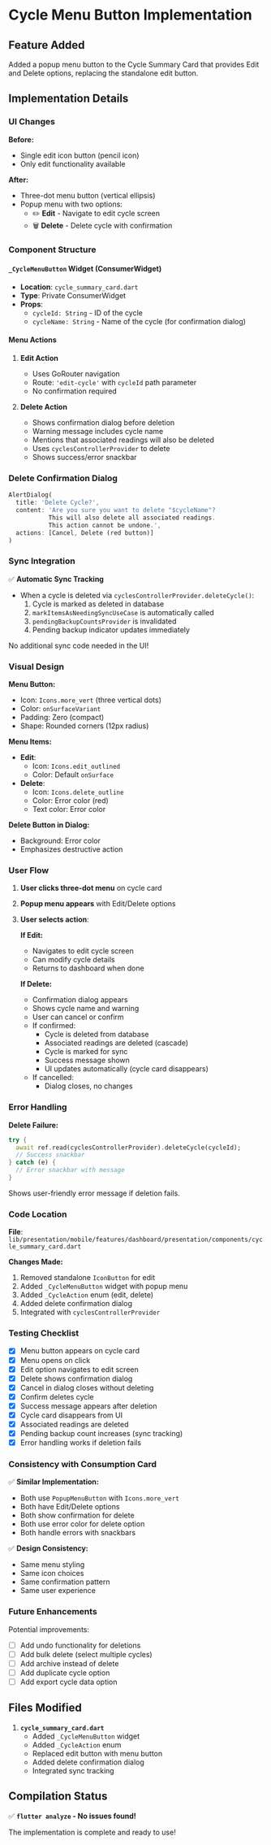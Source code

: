 # Cycle Menu Button Implementation

## Feature Added

Added a popup menu button to the Cycle Summary Card that provides Edit and Delete options, replacing the standalone edit button.

## Implementation Details

### UI Changes

**Before:**

- Single edit icon button (pencil icon)
- Only edit functionality available

**After:**

- Three-dot menu button (vertical ellipsis)
- Popup menu with two options:
  - ✏️ **Edit** - Navigate to edit cycle screen
  - 🗑️ **Delete** - Delete cycle with confirmation

### Component Structure

#### `_CycleMenuButton` Widget (ConsumerWidget)

- **Location**: `cycle_summary_card.dart`
- **Type**: Private ConsumerWidget
- **Props**:
  - `cycleId: String` - ID of the cycle
  - `cycleName: String` - Name of the cycle (for confirmation dialog)

#### Menu Actions

1. **Edit Action**

   - Uses GoRouter navigation
   - Route: `'edit-cycle'` with `cycleId` path parameter
   - No confirmation required

2. **Delete Action**
   - Shows confirmation dialog before deletion
   - Warning message includes cycle name
   - Mentions that associated readings will also be deleted
   - Uses `cyclesControllerProvider` to delete
   - Shows success/error snackbar

### Delete Confirmation Dialog

```dart
AlertDialog(
  title: 'Delete Cycle?',
  content: 'Are you sure you want to delete "$cycleName"?
           This will also delete all associated readings.
           This action cannot be undone.',
  actions: [Cancel, Delete (red button)]
)
```

### Sync Integration

✅ **Automatic Sync Tracking**

- When a cycle is deleted via `cyclesControllerProvider.deleteCycle()`:
  1. Cycle is marked as deleted in database
  2. `markItemsAsNeedingSyncUseCase` is automatically called
  3. `pendingBackupCountsProvider` is invalidated
  4. Pending backup indicator updates immediately

No additional sync code needed in the UI!

### Visual Design

**Menu Button:**

- Icon: `Icons.more_vert` (three vertical dots)
- Color: `onSurfaceVariant`
- Padding: Zero (compact)
- Shape: Rounded corners (12px radius)

**Menu Items:**

- **Edit**:
  - Icon: `Icons.edit_outlined`
  - Color: Default `onSurface`
- **Delete**:
  - Icon: `Icons.delete_outline`
  - Color: Error color (red)
  - Text color: Error color

**Delete Button in Dialog:**

- Background: Error color
- Emphasizes destructive action

### User Flow

1. **User clicks three-dot menu** on cycle card
2. **Popup menu appears** with Edit/Delete options
3. **User selects action**:

   **If Edit:**

   - Navigates to edit cycle screen
   - Can modify cycle details
   - Returns to dashboard when done

   **If Delete:**

   - Confirmation dialog appears
   - Shows cycle name and warning
   - User can cancel or confirm
   - If confirmed:
     - Cycle is deleted from database
     - Associated readings are deleted (cascade)
     - Cycle is marked for sync
     - Success message shown
     - UI updates automatically (cycle card disappears)
   - If cancelled:
     - Dialog closes, no changes

### Error Handling

**Delete Failure:**

```dart
try {
  await ref.read(cyclesControllerProvider).deleteCycle(cycleId);
  // Success snackbar
} catch (e) {
  // Error snackbar with message
}
```

Shows user-friendly error message if deletion fails.

### Code Location

**File**: `lib/presentation/mobile/features/dashboard/presentation/components/cycle_summary_card.dart`

**Changes Made:**

1. Removed standalone `IconButton` for edit
2. Added `_CycleMenuButton` widget with popup menu
3. Added `_CycleAction` enum (edit, delete)
4. Added delete confirmation dialog
5. Integrated with `cyclesControllerProvider`

### Testing Checklist

- [x] Menu button appears on cycle card
- [x] Menu opens on click
- [x] Edit option navigates to edit screen
- [x] Delete shows confirmation dialog
- [x] Cancel in dialog closes without deleting
- [x] Confirm deletes cycle
- [x] Success message appears after deletion
- [x] Cycle card disappears from UI
- [x] Associated readings are deleted
- [x] Pending backup count increases (sync tracking)
- [x] Error handling works if deletion fails

### Consistency with Consumption Card

✅ **Similar Implementation:**

- Both use `PopupMenuButton` with `Icons.more_vert`
- Both have Edit/Delete options
- Both show confirmation for delete
- Both use error color for delete option
- Both handle errors with snackbars

✅ **Design Consistency:**

- Same menu styling
- Same icon choices
- Same confirmation pattern
- Same user experience

### Future Enhancements

Potential improvements:

- [ ] Add undo functionality for deletions
- [ ] Add bulk delete (select multiple cycles)
- [ ] Add archive instead of delete
- [ ] Add duplicate cycle option
- [ ] Add export cycle data option

## Files Modified

1. **`cycle_summary_card.dart`**
   - Added `_CycleMenuButton` widget
   - Added `_CycleAction` enum
   - Replaced edit button with menu button
   - Added delete confirmation dialog
   - Integrated sync tracking

## Compilation Status

✅ **`flutter analyze` - No issues found!**

The implementation is complete and ready to use!

